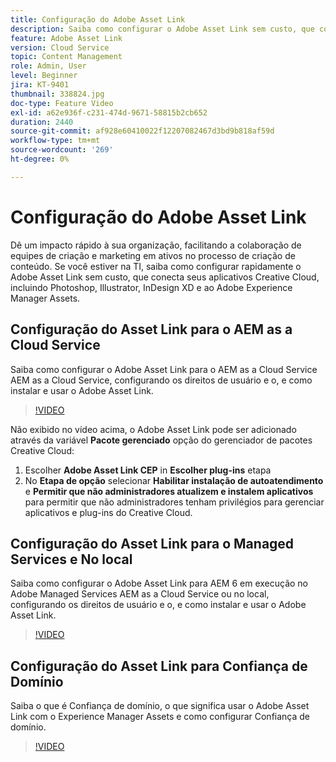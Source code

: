 ```yaml
---
title: Configuração do Adobe Asset Link
description: Saiba como configurar o Adobe Asset Link sem custo, que conecta seus aplicativos Creative Cloud, incluindo Photoshop, Illustrator, InDesign XD e ao Adobe Experience Manager Assets.
feature: Adobe Asset Link
version: Cloud Service
topic: Content Management
role: Admin, User
level: Beginner
jira: KT-9401
thumbnail: 338824.jpg
doc-type: Feature Video
exl-id: a62e936f-c231-474d-9671-58815b2cb652
duration: 2440
source-git-commit: af928e60410022f12207082467d3bd9b818af59d
workflow-type: tm+mt
source-wordcount: '269'
ht-degree: 0%

---
```


# Configuração do Adobe Asset Link

Dê um impacto rápido à sua organização, facilitando a colaboração de equipes de criação e marketing em ativos no processo de criação de conteúdo. Se você estiver na TI, saiba como configurar rapidamente o Adobe Asset Link sem custo, que conecta seus aplicativos Creative Cloud, incluindo Photoshop, Illustrator, InDesign XD e ao Adobe Experience Manager Assets.

## Configuração do Asset Link para o AEM as a Cloud Service

Saiba como configurar o Adobe Asset Link para o AEM as a Cloud Service AEM as a Cloud Service, configurando os direitos de usuário e o, e como instalar e usar o Adobe Asset Link.

>[!VIDEO](https://video.tv.adobe.com/v/338824?quality=12&learn=on)

Não exibido no vídeo acima, o Adobe Asset Link pode ser adicionado através da variável __Pacote gerenciado__ opção do gerenciador de pacotes Creative Cloud:

1. Escolher __Adobe Asset Link CEP__ in __Escolher plug-ins__ etapa
2. No __Etapa de opção__ selecionar __Habilitar instalação de autoatendimento__ e __Permitir que não administradores atualizem e instalem aplicativos__ para permitir que não administradores tenham privilégios para gerenciar aplicativos e plug-ins do Creative Cloud.

## Configuração do Asset Link para o Managed Services e No local

Saiba como configurar o Adobe Asset Link para AEM 6 em execução no Adobe Managed Services AEM as a Cloud Service ou no local, configurando os direitos de usuário e o, e como instalar e usar o Adobe Asset Link.

>[!VIDEO](https://video.tv.adobe.com/v/338823?quality=12&learn=on)


## Configuração do Asset Link para Confiança de Domínio

Saiba o que é Confiança de domínio, o que significa usar o Adobe Asset Link com o Experience Manager Assets e como configurar Confiança de domínio.

>[!VIDEO](https://video.tv.adobe.com/v/338825?quality=12&learn=on)
